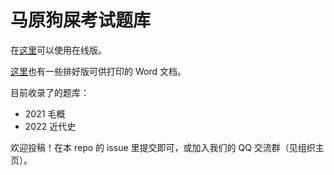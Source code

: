 # 马原狗屎考试题库

在[这里](
	https://cuc-life-hack.github.io/commie-question-base/dist/
)可以使用在线版。

[这里](
	https://github.com/CUC-Life-Hack/commie-question-base/tree/gh-pages/formatted
)也有一些排好版可供打印的 Word 文档。

目前收录了的题库：
- 2021 毛概
- 2022 近代史

欢迎投稿！在本 repo 的 issue 里提交即可，或加入我们的 QQ 交流群（见组织主页）。
